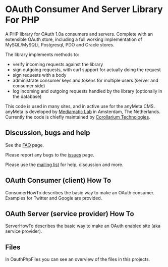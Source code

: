 # OAuth Consumer And Server Library For PHP #

A PHP library for OAuth 1.0a consumers and servers.   Complete with an extensible OAuth store, including a full working implementation of MySQL/MySQLi, Postgresql, PDO and Oracle stores.

The library implements methods to:

  * verify incoming requests against the library
  * sign outgoing requests, with curl support for actually doing the request
  * sign requests with a body
  * administrate consumer keys and tokens for multiple users (server and consumer side)
  * log incoming and outgoing requests handled by the library (optionally in the database)

This code is used in many sites, and in active use for the anyMeta CMS.  anyMeta is developed by [Mediamatic Lab](http://www.mediamatic.nl) in Amsterdam, The Netherlands. Currently the code is chiefly maintained by [Corollarium Technologies](http://www.corollarium.com).

## Discussion, bugs and help ##

See the [FAQ](FAQ.md) page.

Please report any bugs to the [issues](http://code.google.com/p/oauth-php/issues/list) page.

Please use the [mailing list](http://groups.google.com/group/oauth-php-discuss) for help, discussion and more.

## OAuth Consumer (client) How To ##

ConsumerHowTo describes the basic way to make an OAuth consumer. Examples for Twitter and Google are provided.

## OAuth Server (service provider) How To ##

ServerHowTo describes the basic way to make an OAuth enabled site (aka service provider).

## Files ##

In OauthPhpFiles you can see an overview of the files in this projects.